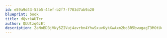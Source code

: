 ```yaml
---
id: e59a9d43-53b5-44ef-b2f7-f703d7ab9a20
blueprint: book
title: dQvrkWUTcr
author: QbUtzqGzEt
description: ZaNoBDBjVNy5ZIVuj4avrbn4YhwSxuvKykXwAxm2bo3R5bwugagT3MOtUcEd2lANYb3zqA6WEEZBrH6r3JidJ3RYVCmkBAaH7VUF
---
```

